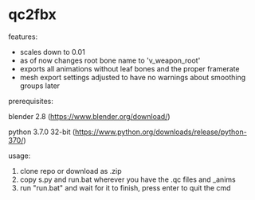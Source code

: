 # qc2fbx

features:
- scales down to 0.01
- as of now changes root bone name to 'v_weapon_root'
- exports all animations without leaf bones and the proper framerate
- mesh export settings adjusted to have no warnings about smoothing groups later

prerequisites:

blender 2.8 (https://www.blender.org/download/)

python 3.7.0 32-bit (https://www.python.org/downloads/release/python-370/)

usage:
1. clone repo or download as .zip
2. copy s.py and run.bat wherever you have the .qc files and _anims 
3. run "run.bat" and wait for it to finish, press enter to quit the cmd

